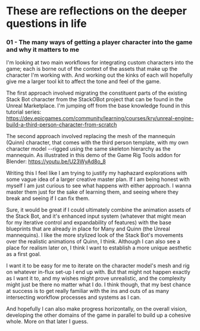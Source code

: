 # These are reflections on the deeper questions in life
 
### 01 - The many ways of getting a player character into the game and why it matters to me

I'm looking at two main workflows for integrating custom characters into the game; each is borne out of the context of the assets that make up the character I'm working with. And working out the kinks of each will hopefully give me a larger tool kit to affect the tone and feel of the game.

The first approach involved migrating the constituent parts of the existing Stack Bot character from the StackOBot project that can be found in the Unreal Marketplace. I'm jumping off from the base knowledge found in this tutorial series: https://dev.epicgames.com/community/learning/courses/kry/unreal-engine-build-a-third-person-character-from-scratch

The second approach involved replacing the mesh of the mannequin (Quinn) character, that comes with the third person template, with my own character model --rigged using the same skeleton hierarchy as the mannequin. As illustrated in this demo of the Game Rig Tools addon for Blender: https://youtu.be/U23WyAd8o_8

Writing this I feel like I am trying to justify my haphazard explorations with some vague idea of a larger creative master plan. If I am being honest with myself I am just curious to see what happens with either approach. I wanna master them just for the sake of learning them, and seeing where they break and seeing if I can fix them.

Sure, it would be great if I could ultimately combine the animation assets of the Stack Bot, and it's enhanced input system (whatever that might mean for my iterative control and expandability of features) with the base blueprints that are already in place for Many and Quinn (the Unreal mannequins). I like the more stylized look of the Stack Bot's movements over the realistic animations of Quinn, I think. Although I can also see a place for realism later on, I think I want to establish a more unique aesthetic as a first goal.

I want it to be easy for me to iterate on the character model's mesh and rig on whatever in-flux set-up I end up with. But that might not happen exactly as I want it to, and my wishes might prove unrealistic, and the complexity might just be there no matter what I do. I think though, that my best chance at success is to get really familiar with the ins and outs of as many intersecting workflow processes and systems as I can.

And hopefully I can also make progress horizontally, on the overall vision, developing the other domains of the game in parallel to build up a cohesive whole. More on that later I guess.